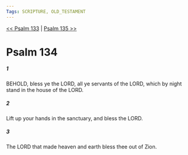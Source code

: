```yaml
---
Tags: SCRIPTURE, OLD_TESTAMENT
---
```


[<< Psalm 133](OLD_TESTAMENT/19_Psalms/Psalm_133.md) | [Psalm 135 >>](OLD_TESTAMENT/19_Psalms/Psalm_135.md)

# Psalm 134

##### 1
 BEHOLD, bless ye the LORD, all ye servants of the LORD, which by night stand in the house of the LORD.
##### 2
 Lift up your hands in the sanctuary, and bless the LORD.
##### 3
 The LORD that made heaven and earth bless thee out of Zion.

